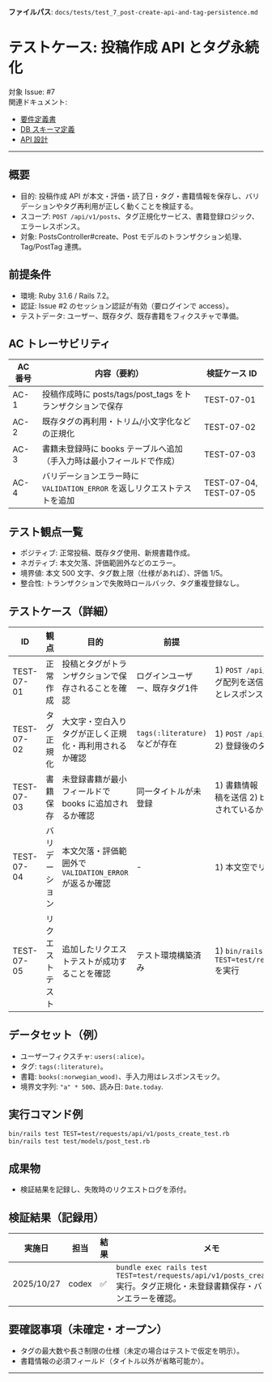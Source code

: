**ファイルパス**: `docs/tests/test_7_post-create-api-and-tag-persistence.md`

# テストケース: 投稿作成 API とタグ永続化

対象 Issue: #7  
関連ドキュメント:

- [要件定義書](../01_requirements.md)
- [DB スキーマ定義](../03_database.md)
- [API 設計](../04_api.md)

---

## 概要

- 目的: 投稿作成 API が本文・評価・読了日・タグ・書籍情報を保存し、バリデーションやタグ再利用が正しく動くことを検証する。
- スコープ: `POST /api/v1/posts`、タグ正規化サービス、書籍登録ロジック、エラーレスポンス。
- 対象: PostsController#create、Post モデルのトランザクション処理、Tag/PostTag 連携。

## 前提条件

- 環境: Ruby 3.1.6 / Rails 7.2。
- 認証: Issue #2 のセッション認証が有効（要ログインで access）。
- テストデータ: ユーザー、既存タグ、既存書籍をフィクスチャで準備。

## AC トレーサビリティ

| AC 番号 | 内容（要約）                                                                                              | 検証ケース ID                |
| ------- | --------------------------------------------------------------------------------------------------------- | ---------------------------- |
| AC-1    | 投稿作成時に posts/tags/post_tags をトランザクションで保存                                                | TEST-07-01                   |
| AC-2    | 既存タグの再利用・トリム/小文字化などの正規化                                                              | TEST-07-02                   |
| AC-3    | 書籍未登録時に books テーブルへ追加（手入力時は最小フィールドで作成）                                     | TEST-07-03                   |
| AC-4    | バリデーションエラー時に `VALIDATION_ERROR` を返しリクエストテストを追加                                  | TEST-07-04, TEST-07-05       |

## テスト観点一覧

- ポジティブ: 正常投稿、既存タグ使用、新規書籍作成。
- ネガティブ: 本文欠落、評価範囲外などのエラー。
- 境界値: 本文 500 文字、タグ数上限（仕様があれば）、評価 1/5。
- 整合性: トランザクションで失敗時ロールバック、タグ重複登録なし。

## テストケース（詳細）

| ID         | 観点                 | 目的                                                                          | 前提                                 | 手順                                                                                                                                          | 期待結果                                                                                                      | AC   |
| ---------- | -------------------- | ----------------------------------------------------------------------------- | ------------------------------------ | --------------------------------------------------------------------------------------------------------------------------------------------- | --------------------------------------------------------------------------------------------------------------- | ---- |
| TEST-07-01 | 正常作成             | 投稿とタグがトランザクションで保存されることを確認                            | ログインユーザー、既存タグ1件         | 1) `POST /api/v1/posts` に本文・評価・読了日・タグ配列を送信 2) DB レコード(Post/Tag/PostTag) とレスポンスを確認                               | 201 / Post・Tag・PostTag が作成、レスポンスにもタグ配列が含まれる                                            | AC-1 |
| TEST-07-02 | タグ正規化           | 大文字・空白入りタグが正しく正規化・再利用されるか確認                        | `tags(:literature)` などが存在        | 1) `POST /api/v1/posts` で `" Literature "` 等を送信 2) 登録後のタグ ID と name を確認                                                        | 既存タグ ID が再利用され、新規タグが重複していない                                                           | AC-2 |
| TEST-07-03 | 書籍保存             | 未登録書籍が最小フィールドで books に追加されるか確認                          | 同一タイトルが未登録                  | 1) 書籍情報（タイトル/著者/ISBN なし）を含む投稿を送信 2) books テーブルに新規レコードが追加されているか確認                                 | 書籍が作成され、post がその book_id を参照                                                                    | AC-3 |
| TEST-07-04 | バリデーション       | 本文欠落・評価範囲外で `VALIDATION_ERROR` が返るか確認                         | -                                    | 1) 本文空でリクエスト 2) rating=6 でリクエスト                                                                                               | 422 / `error.code=VALIDATION_ERROR`、エラーメッセージが適切                                                  | AC-4 |
| TEST-07-05 | リクエストテスト     | 追加したリクエストテストが成功することを確認                                   | テスト環境構築済み                    | 1) `bin/rails test TEST=test/requests/api/v1/posts_create_test.rb` を実行                                                                    | 全テスト Pass                                                                                                | AC-4 |

## データセット（例）

- ユーザーフィクスチャ: `users(:alice)`。
- タグ: `tags(:literature)`。
- 書籍: `books(:norwegian_wood)`、手入力用はレスポンスモック。
- 境界文字列: `"a" * 500`、読み日: `Date.today`.

## 実行コマンド例

```bash
bin/rails test TEST=test/requests/api/v1/posts_create_test.rb
bin/rails test test/models/post_test.rb
```

## 成果物

- 検証結果を記録し、失敗時のリクエストログを添付。

## 検証結果（記録用）

| 実施日     | 担当 | 結果 | メモ |
| ---------- | ---- | ---- | ---- |
| 2025/10/27 | codex | ✅ | `bundle exec rails test TEST=test/requests/api/v1/posts_create_test.rb` 実行。タグ正規化・未登録書籍保存・バリデーションエラーを確認。 |

## 要確認事項（未確定・オープン）

- タグの最大数や長さ制限の仕様（未定の場合はテストで仮定を明示）。
- 書籍情報の必須フィールド（タイトル以外が省略可能か）。

---
